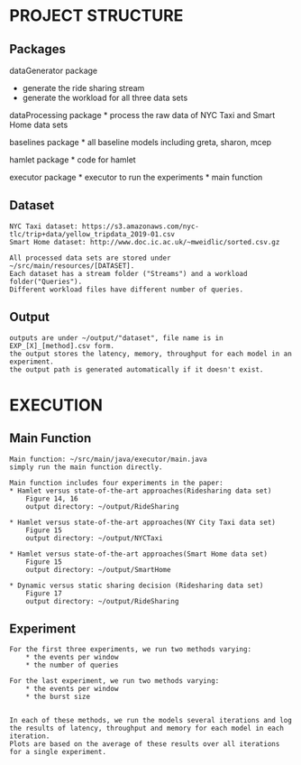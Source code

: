 PROJECT STRUCTURE
====

Packages
----
dataGenerator package
* generate the ride sharing stream
* generate the workload for all three data sets

dataProcessing package
    * process the raw data of NYC Taxi and Smart Home data sets

baselines package
    * all baseline models including greta, sharon, mcep

hamlet package
    * code for hamlet

executor package
    * executor to run the experiments
    * main function

Dataset
----

    NYC Taxi dataset: https://s3.amazonaws.com/nyc-tlc/trip+data/yellow_tripdata_2019-01.csv
    Smart Home dataset: http://www.doc.ic.ac.uk/~mweidlic/sorted.csv.gz

    All processed data sets are stored under ~/src/main/resources/[DATASET].
    Each dataset has a stream folder ("Streams") and a workload folder("Queries").
    Different workload files have different number of queries.

Output
----

    outputs are under ~/output/"dataset", file name is in EXP_[X]_[method].csv form.
    the output stores the latency, memory, throughput for each model in an experiment.
    the output path is generated automatically if it doesn't exist.


EXECUTION
====

Main Function
----


    Main function: ~/src/main/java/executor/main.java
    simply run the main function directly.

    Main function includes four experiments in the paper:
    * Hamlet versus state-of-the-art approaches(Ridesharing data set)
        Figure 14, 16
        output directory: ~/output/RideSharing

    * Hamlet versus state-of-the-art approaches(NY City Taxi data set)
        Figure 15
        output directory: ~/output/NYCTaxi

    * Hamlet versus state-of-the-art approaches(Smart Home data set)
        Figure 15
        output directory: ~/output/SmartHome

    * Dynamic versus static sharing decision (Ridesharing data set)
        Figure 17
        output directory: ~/output/RideSharing

Experiment
----
    
    For the first three experiments, we run two methods varying:
        * the events per window
        * the number of queries

    For the last experiment, we run two methods varying:
        * the events per window
        * the burst size


    In each of these methods, we run the models several iterations and log the results of latency, throughput and memory for each model in each iteration.
    Plots are based on the average of these results over all iterations for a single experiment.


